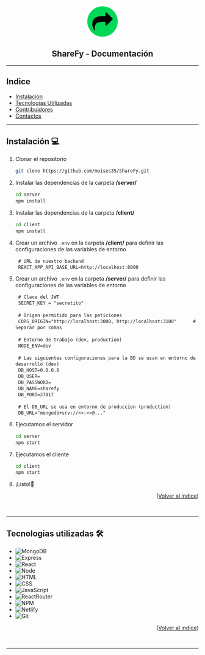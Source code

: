 <!-- Cabecera principal -->
<div align="center">
  <a href="https://github.com/moises35/ShareFy">
    <img src="./readme/sharefy_logo.png" alt="Logo ShareFy" width="80" height="80">
  </a>

  <h2 align="center">ShareFy - Documentación</h2>
</div>



-----------------------------------------------------------------------  
<!-- Cabecera del indice -->
<div id="top"></div>  

## Indice
<ul>
    <li><a href="#instalación">Instalación</a></li>
    <li><a href="#tecnologias-utilizadas">Tecnologias Utilizadas</a></li>
    <li><a href="#contribuidores">Contribuidores</a></li>
    <li><a href="#contactos">Contactos</a></li>
</ul>


-----------------------------------------------------------------------
<!-- Instalación -->
## Instalación 💻 

1. Clonar el repositorio
   ```sh
   git clone https://github.com/moises35/ShareFy.git
   ```
2. Instalar las dependencias de la carpeta **/server/**
   ```sh
   cd server
   npm install
   ```
3. Instalar las dependencias de la carpeta **/client/**
   ```sh
   cd client
   npm install
   ```
4. Crear un archivo `.env` en la carpeta **/client/** para definir las configuraciones de las variables de entorno
   ```config
    # URL de nuestro backend 
    REACT_APP_API_BASE_URL=http://localhost:8000
   ```
5. Crear un archivo `.env` en la carpeta **/server/** para definir las configuraciones de las variables de entorno
   ```config
    # Clave del JWT 
    SECRET_KEY = "secretito"

    # Origen permitido para las peticiones
    CORS_ORIGIN="http://localhost:3000, http://localhost:3100"      # Separar por comas

    # Entorno de trabajo (dev, production)
    NODE_ENV=dev

    # Las siguientes configuraciones para la BD se usan en entorno de desarrollo (dev)
    DB_HOST=0.0.0.0
    DB_USER=
    DB_PASSWORD=
    DB_NAME=sharefy
    DB_PORT=27017

    # El DB_URL se usa en entorno de produccion (production)
    DB_URL="mongodb+srv://<>:<>@..."
   ```
6. Ejecutamos el servidor
    ```sh
    cd server
    npm start
    ```
7. Ejecutamos el cliente
    ```sh
    cd client
    npm start
    ```
6. ¡Listo!🚀


<p align="right">(<a href="#top">Volver al indice</a>)</p> 
</br>  


-----------------------------------------------------------------------
<!-- Tecnologias utilizadas -->
## Tecnologias utilizadas 🛠


- ![MongoDB]
- ![Express]   
- ![React]
- ![Node]  
- ![HTML]   
- ![CSS]   
- ![JavaScript]   
- ![ReactRouter]
- ![NPM]
- ![Netlify]
- ![Git]


<p align="right">(<a href="#top">Volver al indice</a>)</p> 
</br>   


-----------------------------------------------------------------------




<!-- Links a las imagenes de los lenguajes -->
[MongoDB]: https://img.shields.io/badge/MongoDB-4EA94B?style=for-the-badge&logo=mongodb&logoColor=white
[Express]: https://img.shields.io/badge/express.js-%23404d59.svg?style=for-the-badge&logo=express&logoColor=%2361DAFB
[React]: https://img.shields.io/badge/React-20232A?style=for-the-badge&logo=react&logoColor=61DAFB
[Node]: https://img.shields.io/badge/Node.js-43853D?style=for-the-badge&logo=node.js&logoColor=white
[HTML]: https://img.shields.io/badge/HTML5-E34F26?style=for-the-badge&logo=html5&logoColor=white
[CSS]: https://img.shields.io/badge/CSS3-1572B6?style=for-the-badge&logo=css3&logoColor=white
[Javascript]: https://img.shields.io/badge/JavaScript-F7DF1E?style=for-the-badge&logo=javascript&logoColor=black
[ReactRouter]: https://img.shields.io/badge/React_Router-CA4245?style=for-the-badge&logo=react-router&logoColor=white
[Netlify]: https://img.shields.io/badge/Netlify-00C7B7?style=for-the-badge&logo=netlify&logoColor=white
[Git]: https://img.shields.io/badge/GIT-E44C30?style=for-the-badge&logo=git&logoColor=white
[NPM]: https://img.shields.io/badge/NPM-2D3136.svg?style=for-the-badge&logo=npm&logoColor=white
